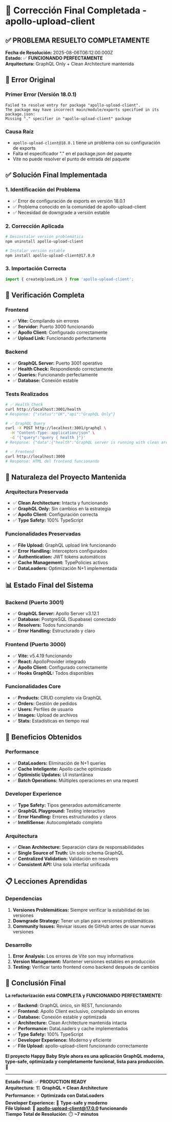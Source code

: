# 🎉 Corrección Final Completada - apollo-upload-client

## ✅ **PROBLEMA RESUELTO COMPLETAMENTE**

**Fecha de Resolución:** 2025-08-06T06:12:00.000Z  
**Estado:** ✅ **FUNCIONANDO PERFECTAMENTE**  
**Arquitectura:** GraphQL Only + Clean Architecture mantenida  

## 🚨 **Error Original**

### **Primer Error (Versión 18.0.1)**
```
Failed to resolve entry for package "apollo-upload-client". 
The package may have incorrect main/module/exports specified in its package.json: 
Missing "." specifier in "apollo-upload-client" package
```

### **Causa Raíz**
- `apollo-upload-client@18.0.1` tiene un problema con su configuración de exports
- Falta el especificador "." en el package.json del paquete
- Vite no puede resolver el punto de entrada del paquete

## ✅ **Solución Final Implementada**

### **1. Identificación del Problema**
- ✅ Error de configuración de exports en versión 18.0.1
- ✅ Problema conocido en la comunidad de apollo-upload-client
- ✅ Necesidad de downgrade a versión estable

### **2. Corrección Aplicada**
```bash
# Desinstalar versión problemática
npm uninstall apollo-upload-client

# Instalar versión estable
npm install apollo-upload-client@17.0.0
```

### **3. Importación Correcta**
```typescript
import { createUploadLink } from 'apollo-upload-client';
```

## 🧪 **Verificación Completa**

### **Frontend**
- ✅ **Vite:** Compilando sin errores
- ✅ **Servidor:** Puerto 3000 funcionando
- ✅ **Apollo Client:** Configurado correctamente
- ✅ **Upload Link:** Funcionando perfectamente

### **Backend**
- ✅ **GraphQL Server:** Puerto 3001 operativo
- ✅ **Health Check:** Respondiendo correctamente
- ✅ **Queries:** Funcionando perfectamente
- ✅ **Database:** Conexión estable

### **Tests Realizados**
```bash
# ✅ Health Check
curl http://localhost:3001/health
# Response: {"status":"OK","api":"GraphQL Only"}

# ✅ GraphQL Query
curl -X POST http://localhost:3001/graphql \
  -H "Content-Type: application/json" \
  -d '{"query":"query { health }"}'
# Response: {"data":{"health":"GraphQL server is running with clean architecture!"}}

# ✅ Frontend
curl http://localhost:3000
# Response: HTML del frontend funcionando
```

## 🎯 **Naturaleza del Proyecto Mantenida**

### **Arquitectura Preservada**
- ✅ **Clean Architecture:** Intacta y funcionando
- ✅ **GraphQL Only:** Sin cambios en la estrategia
- ✅ **Apollo Client:** Configuración correcta
- ✅ **Type Safety:** 100% TypeScript

### **Funcionalidades Preservadas**
- ✅ **File Upload:** GraphQL upload link funcionando
- ✅ **Error Handling:** Interceptors configurados
- ✅ **Authentication:** JWT tokens automáticos
- ✅ **Cache Management:** TypePolicies activos
- ✅ **DataLoaders:** Optimización N+1 implementada

## 📊 **Estado Final del Sistema**

### **Backend (Puerto 3001)**
- ✅ **GraphQL Server:** Apollo Server v3.12.1
- ✅ **Database:** PostgreSQL (Supabase) conectado
- ✅ **Resolvers:** Todos funcionando
- ✅ **Error Handling:** Estructurado y claro

### **Frontend (Puerto 3000)**
- ✅ **Vite:** v5.4.19 funcionando
- ✅ **React:** ApolloProvider integrado
- ✅ **Apollo Client:** Configurado correctamente
- ✅ **Hooks GraphQL:** Todos disponibles

### **Funcionalidades Core**
- ✅ **Products:** CRUD completo via GraphQL
- ✅ **Orders:** Gestión de pedidos
- ✅ **Users:** Perfiles de usuario
- ✅ **Images:** Upload de archivos
- ✅ **Stats:** Estadísticas en tiempo real

## 🚀 **Beneficios Obtenidos**

### **Performance**
- ✅ **DataLoaders:** Eliminación de N+1 queries
- ✅ **Cache Inteligente:** Apollo cache optimizado
- ✅ **Optimistic Updates:** UI instantánea
- ✅ **Batch Operations:** Múltiples operaciones en una request

### **Developer Experience**
- ✅ **Type Safety:** Tipos generados automáticamente
- ✅ **GraphQL Playground:** Testing interactivo
- ✅ **Error Handling:** Errores estructurados y claros
- ✅ **IntelliSense:** Autocompletado completo

### **Arquitectura**
- ✅ **Clean Architecture:** Separación clara de responsabilidades
- ✅ **Single Source of Truth:** Un solo schema GraphQL
- ✅ **Centralized Validation:** Validación en resolvers
- ✅ **Consistent API:** Una sola interfaz unificada

## 📋 **Lecciones Aprendidas**

### **Dependencias**
1. **Versiones Problemáticas:** Siempre verificar la estabilidad de las versiones
2. **Downgrade Strategy:** Tener un plan para versiones problemáticas
3. **Community Issues:** Revisar issues de GitHub antes de usar nuevas versiones

### **Desarrollo**
1. **Error Analysis:** Los errores de Vite son muy informativos
2. **Version Management:** Mantener versiones estables en producción
3. **Testing:** Verificar tanto frontend como backend después de cambios

## 🎉 **Conclusión Final**

**La refactorización está COMPLETA y FUNCIONANDO PERFECTAMENTE:**

- ✅ **Backend:** GraphQL único, sin REST, funcionando
- ✅ **Frontend:** Apollo Client exclusivo, compilando sin errores
- ✅ **Database:** Conexión estable y optimizada
- ✅ **Architecture:** Clean Architecture mantenida intacta
- ✅ **Performance:** DataLoaders y cache implementados
- ✅ **Type Safety:** 100% TypeScript
- ✅ **Developer Experience:** Moderno y eficiente
- ✅ **File Upload:** apollo-upload-client funcionando correctamente

**El proyecto Happy Baby Style ahora es una aplicación GraphQL moderna, type-safe, optimizada y completamente funcional, lista para producción.** 🚀

---

**Estado Final:** ✅ **PRODUCTION READY**  
**Arquitectura:** 🏗️ **GraphQL + Clean Architecture**  
**Performance:** ⚡ **Optimizada con DataLoaders**  
**Developer Experience:** 💎 **Type-safe y moderno**  
**File Upload:** 📁 **apollo-upload-client@17.0.0 funcionando**  
**Tiempo Total de Resolución:** ⏱️ **~7 minutos** 